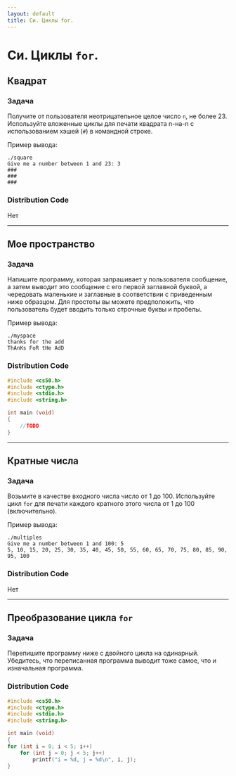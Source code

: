 ```yaml
---
layout: default
title: Си. Циклы for.
---
```


# Си. Циклы `for`.

## Квадрат

### Задача
Получите от пользователя неотрицательное целое число `n`, не более 23. Используйте вложенные циклы для печати квадрата n-на-n с использованием хэшей (`#`) в командной строке.

Пример вывода:
```
./square
Give me a number between 1 and 23: 3
###
###
###
```

### Distribution Code
Нет

***

## Мое пространство

### Задача
Напишите программу, которая запрашивает у пользователя сообщение, а затем выводит это сообщение с его первой заглавной буквой, a чередовать маленькие и заглавные в соответствии с приведенным ниже образцом. Для простоты вы можете предположить, что пользователь будет вводить только строчные буквы и пробелы.

Пример вывода:
```
./myspace
thanks for the add
ThAnKs FoR tHe AdD
```

### Distribution Code
```c
#include <cs50.h>
#include <ctype.h>
#include <stdio.h>
#include <string.h>

int main (void)
{
    //TODO
}
```

***

## Кратные числа

### Задача
Возьмите в качестве входного числа число от 1 до 100. Используйте цикл `for` для печати каждого кратного этого числа от 1 до 100 (включительно).

Пример вывода:
```
./multiples
Give me a number between 1 and 100: 5
5, 10, 15, 20, 25, 30, 35, 40, 45, 50, 55, 60, 65, 70, 75, 80, 85, 90, 95, 100
```

### Distribution Code
Нет

***

## Преобразование цикла `for`

### Задача
Перепишите программу ниже с двойного цикла на одинарный. Убедитесь, что переписанная программа выводит тоже самое, что и изначальная программа.

### Distribution Code
```c
#include <cs50.h>
#include <ctype.h>
#include <stdio.h>
#include <string.h>

int main (void)
{
for (int i = 0; i < 5; i++)
    for (int j = 0; j < 5; j++)
        printf("i = %d, j = %d\n", i, j);
}
```